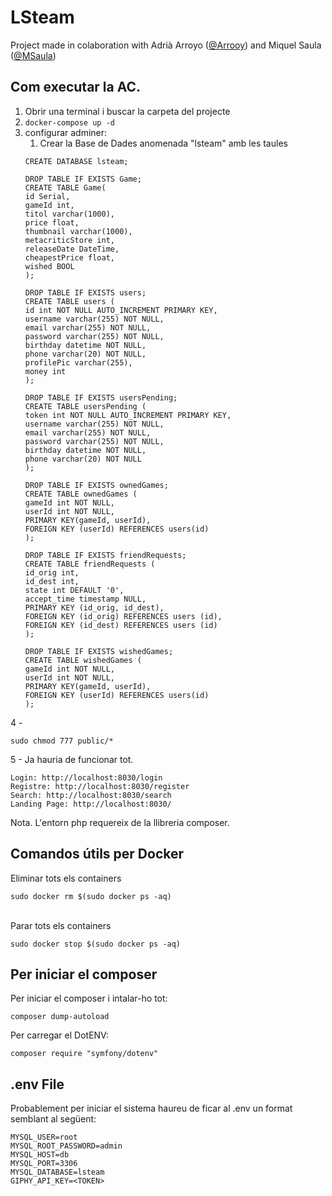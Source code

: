 # LSteam

Project made in colaboration with Adrià Arroyo ([@Arrooy](https://github.com/Arrooy)) and Miquel Saula ([@MSaula](https://github.com/MSaula))

## Com executar la AC. 
1. Obrir una terminal i buscar la carpeta del projecte
1. <code>docker-compose up -d</code>
1. configurar adminer:
   1. Crear la Base de Dades anomenada "lsteam" amb les taules
   ~~~~
   CREATE DATABASE lsteam;

   DROP TABLE IF EXISTS Game;
   CREATE TABLE Game(
   id Serial,
   gameId int,
   titol varchar(1000),
   price float,
   thumbnail varchar(1000),
   metacriticStore int,
   releaseDate DateTime,
   cheapestPrice float,
   wished BOOL
   );

   DROP TABLE IF EXISTS users;
   CREATE TABLE users (
   id int NOT NULL AUTO_INCREMENT PRIMARY KEY,
   username varchar(255) NOT NULL,
   email varchar(255) NOT NULL,
   password varchar(255) NOT NULL,
   birthday datetime NOT NULL,
   phone varchar(20) NOT NULL,
   profilePic varchar(255),
   money int
   );

   DROP TABLE IF EXISTS usersPending;
   CREATE TABLE usersPending (
   token int NOT NULL AUTO_INCREMENT PRIMARY KEY,
   username varchar(255) NOT NULL,
   email varchar(255) NOT NULL,
   password varchar(255) NOT NULL,
   birthday datetime NOT NULL,
   phone varchar(20) NOT NULL
   );
   
   DROP TABLE IF EXISTS ownedGames;
   CREATE TABLE ownedGames (
   gameId int NOT NULL,
   userId int NOT NULL,
   PRIMARY KEY(gameId, userId),
   FOREIGN KEY (userId) REFERENCES users(id)
   );
   
   DROP TABLE IF EXISTS friendRequests;
   CREATE TABLE friendRequests (
   id_orig int,
   id_dest int,
   state int DEFAULT '0',
   accept_time timestamp NULL,
   PRIMARY KEY (id_orig, id_dest),
   FOREIGN KEY (id_orig) REFERENCES users (id),
   FOREIGN KEY (id_dest) REFERENCES users (id)
   );
   
   DROP TABLE IF EXISTS wishedGames;
   CREATE TABLE wishedGames (
   gameId int NOT NULL,
   userId int NOT NULL,
   PRIMARY KEY(gameId, userId),
   FOREIGN KEY (userId) REFERENCES users(id)
   );
   ~~~~
4 -
   ~~~~
   sudo chmod 777 public/*   
   ~~~~

5 - Ja hauria de funcionar tot. 

    Login: http://localhost:8030/login
    Registre: http://localhost:8030/register
    Search: http://localhost:8030/search
    Landing Page: http://localhost:8030/

Nota. L'entorn php requereix de la llibreria composer.

## Comandos útils per Docker

Eliminar tots els containers <br>

```
sudo docker rm $(sudo docker ps -aq)
```
<br>
Parar tots els containers <br>

```
sudo docker stop $(sudo docker ps -aq)
```

## Per iniciar el composer
Per iniciar el composer i intalar-ho tot:
```
composer dump-autoload
```
Per carregar el DotENV:
```
composer require "symfony/dotenv"
```

## .env File

Probablement per iniciar el sistema haureu de ficar al .env un format semblant al següent:
```
MYSQL_USER=root
MYSQL_ROOT_PASSWORD=admin
MYSQL_HOST=db
MYSQL_PORT=3306
MYSQL_DATABASE=lsteam
GIPHY_API_KEY=<TOKEN>
```



